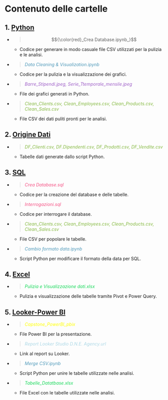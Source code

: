 # Contenuto delle cartelle

## 1. [Python](https://github.com/Frama91/Portfolio/tree/main/Epicode/Python 'Vai alla cartella')
   
   - > $${\color{red}_Crea Database.ipynb_}$$   
      - Codice per generare in modo casuale file CSV utilizzati per la pulizia e le analisi.
   - > <font color = "#519ABA">_Data Cleaning & Visualization.ipynb_  </font>
      - Codice per la pulizia e la visualizzazione dei grafici.
   - > <font color= "#A062C8">_Barre_Stipendi.jpeg, Serie_Ttemporale_mensile.jpeg_</font>
      - File dei grafici generati in Python.
   - > <font color = "#86B943">_Clean_Clients.csv, Clean_Employees.csv, Clean_Products.csv, Clean_Sales.csv_ </font>
      - File CSV dei dati puliti pronti per le analisi.

## 2. [Origine Dati]("https://github.com/Frama91/Portfolio/tree/main/Epicode/Origine%20Dati" 'Vai alla cartella')
   - > <font color = "#86B943">_DF_Clienti.csv, DF.Dipendenti.csv, DF_Prodotti.csv, DF_Vendite.csv_ </font>
      - Tabelle dati generate dallo script Python.

## 3. [SQL]("https://github.com/Frama91/Portfolio/tree/main/Epicode/SQL" "Vai alla cartella")
   - > <font color = "#F55385">_Crea Database.sql_</font>
      - Codice per la creazione del database e delle tabelle.
   - > <font color = "#F55385">_Interrogazioni.sql_</font>
      - Codice per interrogare il database.
   - > <font color = "#86B943">_Clean_Clients.csv, Clean_Employees.csv, Clean_Products.csv, Clean_Sales.csv_ </font>
      - File CSV per popolare le tabelle.
   - > <font color = "#519ABA">_Cambio formato data.ipynb_</font>  
      - Script Python per modificare il formato della data per SQL.

## 4. [Excel]("https://github.com/Frama91/Portfolio/tree/main/Epicode/Excel" "Vai alla cartella")
   - > <font color = "#18D85A">_Pulizia e Visualizzazione dati.xlsx_</font> 
      - Pulizia e visualizzazione delle tabelle tramite Pivot e Power Query.

## 5. [Looker-Power BI](https://github.com/Frama91/Portfolio/tree/main/Epicode/Looker-Power%20BI "Vai alla cartella")
   - > <font color = "Yellow">_Capstone_PowerBI_pbix_</font> 
      - File Power BI per la presentazione.
   - > <font color = "LightBlue">_Report Looker Studio D.N.E. Agency.url_</font> 
      - Link al report su Looker.
   - > <font color = "#519ABA">_Merge CSV.ipynb_</font> 
      - Script Python per unire le tabelle utilizzate nelle analisi.
   - > <font color = "#18D85A">_Tabelle_Datatbase.xlsx_</font>
      - File Excel con le tabelle utilizzate nelle analisi.


